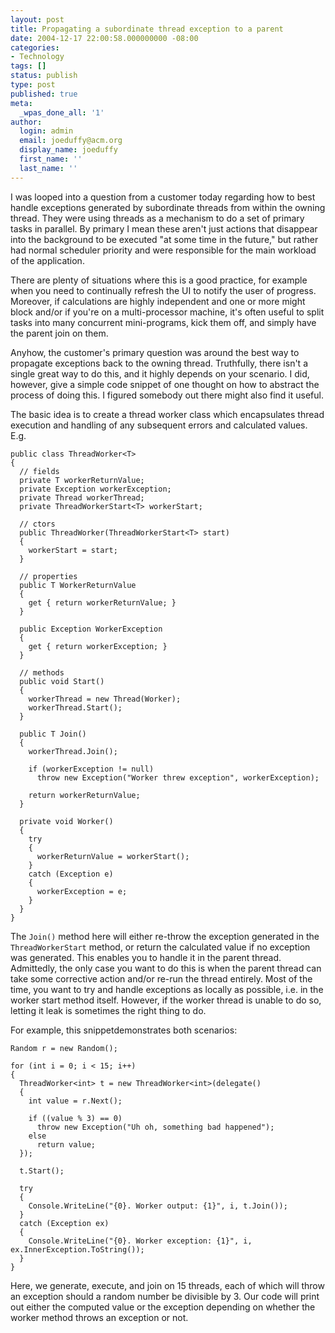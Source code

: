 ```yaml
---
layout: post
title: Propagating a subordinate thread exception to a parent
date: 2004-12-17 22:00:58.000000000 -08:00
categories:
- Technology
tags: []
status: publish
type: post
published: true
meta:
  _wpas_done_all: '1'
author:
  login: admin
  email: joeduffy@acm.org
  display_name: joeduffy
  first_name: ''
  last_name: ''
---
```

I was looped into a question from a customer today regarding how to best handle
exceptions generated by subordinate threads from within the owning thread. They
were using threads as a mechanism to do a set of primary tasks in parallel. By
primary I mean these aren't just actions that disappear into the background to
be executed "at some time in the future," but rather had normal scheduler
priority and were responsible for the main workload of the application.

There are plenty of situations where this is a good practice, for example when
you need to continually refresh the UI to notify the user of progress.
Moreover, if calculations are highly independent and one or more might block
and/or if you're on a multi-processor machine, it's often useful to split tasks
into many concurrent mini-programs, kick them off, and simply have the parent
join on them.

Anyhow, the customer's primary question was around the best way to propagate
exceptions back to the owning thread. Truthfully, there isn't a single great
way to do this, and it highly depends on your scenario. I did, however, give a
simple code snippet of one thought on how to abstract the process of doing
this. I figured somebody out there might also find it useful.

The basic idea is to create a thread worker class which encapsulates thread
execution and handling of any subsequent errors and calculated values. E.g.

    public class ThreadWorker<T>
    {
      // fields
      private T workerReturnValue;
      private Exception workerException;
      private Thread workerThread;
      private ThreadWorkerStart<T> workerStart;

      // ctors
      public ThreadWorker(ThreadWorkerStart<T> start)
      {
        workerStart = start;
      }

      // properties
      public T WorkerReturnValue
      {
        get { return workerReturnValue; }
      }

      public Exception WorkerException
      {
        get { return workerException; }
      }

      // methods
      public void Start()
      {
        workerThread = new Thread(Worker);
        workerThread.Start();
      }

      public T Join()
      {
        workerThread.Join();

        if (workerException != null)
          throw new Exception("Worker threw exception", workerException);

        return workerReturnValue;
      }

      private void Worker()
      {
        try
        {
          workerReturnValue = workerStart();
        }
        catch (Exception e)
        {
          workerException = e;
        }
      }
    }

The `Join()` method here will either re-throw the exception generated in the
`ThreadWorkerStart` method, or return the calculated value if no exception was
generated. This enables you to handle it in the parent thread. Admittedly, the
only case you want to do this is when the parent thread can take some
corrective action and/or re-run the thread entirely. Most of the time, you want
to try and handle exceptions as locally as possible, i.e. in the worker start
method itself. However, if the worker thread is unable to do so, letting it
leak is sometimes the right thing to do.

For example, this snippetdemonstrates both scenarios:

    Random r = new Random();

    for (int i = 0; i < 15; i++)
    {
      ThreadWorker<int> t = new ThreadWorker<int>(delegate()
      {
        int value = r.Next();

        if ((value % 3) == 0)
          throw new Exception("Uh oh, something bad happened");
        else
          return value;
      });

      t.Start();

      try
      {
        Console.WriteLine("{0}. Worker output: {1}", i, t.Join());
      }
      catch (Exception ex)
      {
        Console.WriteLine("{0}. Worker exception: {1}", i, ex.InnerException.ToString());
      }
    }

Here, we generate, execute, and join on 15 threads, each of which will throw an
exception should a random number be divisible by 3. Our code will print out
either the computed value or the exception depending on whether the worker
method throws an exception or not.

